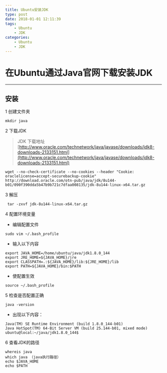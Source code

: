 ```yaml
---
title: Ubuntu安装JDK
type: post
date: 2018-01-01 12:11:39
tags:
    - Ubuntu
    - JDK 
categories: 
    - Ubuntu
    - JDK 
---
```

# 在Ubuntu通过Java官网下载安装JDK

---------------------

## 安装
1  创建文件夹

```
mkdir java
```

2  下载JDK
> JDK 下载地址[http://www.oracle.com/technetwork/java/javase/downloads/jdk8-downloads-2133151.html](http://www.oracle.com/technetwork/java/javase/downloads/jdk8-downloads-2133151.html)
```
wget --no-check-certificate --no-cookies --header "Cookie: oraclelicense=accept-securebackup-cookie" http://download.oracle.com/otn-pub/java/jdk/8u144-b01/090f390dda5b47b9b721c7dfaa008135/jdk-8u144-linux-x64.tar.gz
```

3  解压

```
 tar -zxvf jdk-8u144-linux-x64.tar.gz
```

4  配置环境变量

- 编辑配置文件
```
sudo vim ~/.bash_profile
```
- 输入以下内容

```
export JAVA_HOME=/home/ubuntu/java/jdk1.8.0_144
export JRE_HOME=${JAVA_HOME}/jre
export CLASSPATH=.:${JAVA_HOME}/lib:${JRE_HOME}/lib
export PATH=${JAVA_HOME}/bin:$PATH
```
- 使配置生效

```
source ~/.bash_profile
```
5  检查是否配置正确

```
java -version
```
- 出现以下内容：
```
Java(TM) SE Runtime Environment (build 1.8.0_144-b01)
Java HotSpot(TM) 64-Bit Server VM (build 25.144-b01, mixed mode)
ubuntu@local:~/java/jdk1.8.0_144$
```

6  查看JDK的路径

```
whereis java
which java （java执行路径）
echo $JAVA_HOME
echo $PATH
```